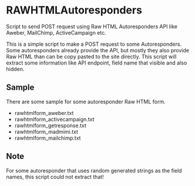 # RAWHTMLAutoresponders
Script to send POST request using Raw HTML Autoresponders API like Aweber, MailChimp, ActiveCampaign etc.

This is a simple script to make a POST request to some Autoresponders. Some autoresponders already provide the API, but mostly they also provide Raw HTML than can be copy pasted to the site directly. This script will extract some information like API endpoint, field name that visible and also hidden.

## Sample
There are some sample for some autoresponder Raw HTML form.
* rawhtmlform_aweber.txt
* rawhtmlform_activecampaign.txt
* rawhtmlform_getresponse.txt
* rawhtmlform_madmimi.txt
* rawhtmlform_mailchimp.txt

## Note
For some autoresponder that uses random generated strings as the field names, this script could not extract that!
